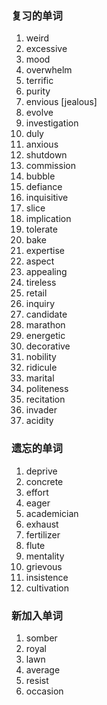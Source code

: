 ### 复习的单词

1. weird
2. excessive
3. mood
4. overwhelm
5. terrific
6. purity
7. envious [jealous]
8. evolve
9. investigation
10. duly
11. anxious
12. shutdown
13. commission
14. bubble
15. defiance
16. inquisitive
17. slice
18. implication
19. tolerate
20. bake
21. expertise
22. aspect
23. appealing
24. tireless
25. retail
26. inquiry
27. candidate
28. marathon
29. energetic
30. decorative
31. nobility
32. ridicule
33. marital
34. politeness
35. recitation
36. invader
37. acidity



### 遗忘的单词

1. deprive
2. concrete
3. effort
4. eager
5. academician
6. exhaust
7. fertilizer
8. flute
9. mentality
10. grievous
11. insistence
12. cultivation





### 新加入单词

1. somber
2. royal
3. lawn
4. average
5. resist
6. occasion